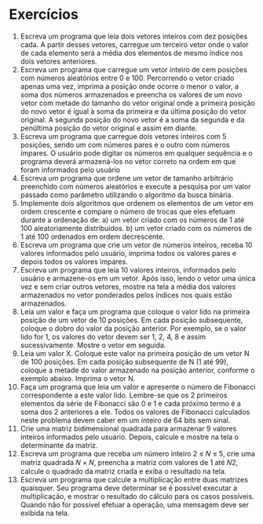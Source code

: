 # Exercícios 
1. Escreva um programa que leia dois vetores inteiros com dez posições cada. A partir desses vetores, carregue um terceiro vetor onde o valor
de cada elemento será a média dos elementos de mesmo índice nos dois vetores anteriores.
2. Escreva um programa que carregue um vetor inteiro de cem posições com números aleatórios entre 0 e 100. Percorrendo o vetor criado
apenas uma vez, imprima a posição onde ocorre o menor o valor, a soma dos números armazenados e preencha os valores de um novo vetor
com metade do tamanho do vetor original onde a primeira posição do novo vetor é igual à soma da primeira e da última posição do vetor
original. A segunda posição do novo vetor é a soma da segunda e da penúltima posição do vetor original e assim em diante.
3. Escreva um programa que carregue dois vetores inteiros com 5 posições, sendo um com números pares e o outro com números ímpares. O
usuário pode digitar os números em qualquer sequência e o programa deverá armazená-los no vetor correto na ordem em que foram informados
pelo usuário
4. Escreva um programa que ordene um vetor de tamanho arbitrário preenchido com números aleatórios e execute a pesquisa por um valor
passado como parâmetro utilizando o algoritmo da busca binária.
5. Implemente dois algoritmos que ordenem os elementos de um vetor em ordem crescente e compare o número de trocas que eles efetuam
durante a ordenação de:
a) um vetor criado com os números de 1 até 100 aleatoriamente distribuídos.
b) um vetor criado com os números de 1 até 100 ordenados em ordem decrescente.
6. Escreva um programa que crie um vetor de números inteiros, receba 10 valores
informados pelo usuário, imprima todos os valores pares e depois todos os
valores ímpares.
7. Escreva um programa que leia 10 valores inteiros, informados pelo usuário e
armazene-os em um vetor. Após isso, lendo o vetor uma única vez e sem criar
outros vetores, mostre na tela a média dos valores armazenados no vetor
ponderados pelos índices nos quais estão armazenados.
8. Leia um valor e faça um programa que coloque o valor lido na primeira posição
de um vetor de 10 posições. Em cada posição subsequente, coloque o dobro do
valor da posição anterior. Por exemplo, se o valor lido for 1, os valores do vetor
devem ser 1, 2, 4, 8 e assim sucessivamente. Mostre o vetor em seguida.
9. Leia um valor X. Coloque este valor na primeira posição de um vetor N de 100
posições. Em cada posição subsequente de N (1 até 99), coloque a metade do
valor armazenado na posição anterior, conforme o exemplo abaixo. Imprima o
vetor N.
10. Faça um programa que leia um valor e apresente o número de Fibonacci
correspondente a este valor lido. Lembre-se que os 2 primeiros elementos da
série de Fibonacci são 0 e 1 e cada próximo termo é a soma dos 2 anteriores a
ele. Todos os valores de Fibonacci calculados neste problema devem caber em
um inteiro de 64 bits sem sinal.
11. Crie uma matriz bidimensional quadrada para armazenar 9 valores inteiros
informados pelo usuário. Depois, calcule e mostre na tela o determinante da
matriz.
12. Escreva um programa que receba um número inteiro 2 ≤ 𝑁 ≤ 5, crie uma
matriz quadrada 𝑁 × 𝑁, preencha a matriz com valores de 1 até 𝑁2, calcule o
quadrado da matriz criada e exiba o resultado na tela.
13. Escreva um programa que calcule a multiplicação entre duas matrizes quaisquer.
Seu programa deve determinar se é possível executar a multiplicação, e mostrar
o resultado do cálculo para os casos possíveis. Quando não for possível efetuar a
operação, uma mensagem deve ser exibida na tela.
